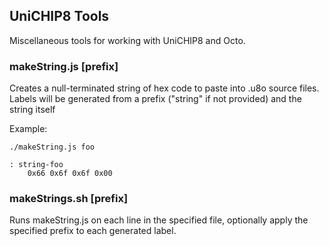 UniCHIP8 Tools
--------------

Miscellaneous tools for working with UniCHIP8 and Octo.


### makeString.js <string> [prefix]

Creates a null-terminated string of hex code to paste into .u8o source 
files.  Labels will be generated from a prefix ("string" if not 
provided) and the string itself

Example:

    ./makeString.js foo

    : string-foo
        0x66 0x6f 0x6f 0x00


### makeStrings.sh <filename> [prefix]

Runs makeString.js on each line in the specified file, optionally apply 
the specified prefix to each generated label.

